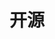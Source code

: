 ---
title: 开源
description: 开源软件的流行，正在改变这整个 IT 行业的发展方向。
image: img/opensource.jpg

# Badge style
style:
    background: "#2a9d8f"
    color: "#fff"
---
